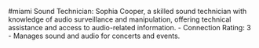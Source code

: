 #miami 
Sound Technician: Sophia Cooper, a skilled sound technician with knowledge of audio surveillance and manipulation, offering technical assistance and access to audio-related information. - Connection Rating: 3 - Manages sound and audio for concerts and events.